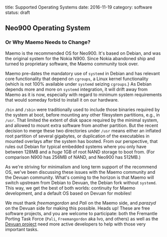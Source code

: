 title:       Supported Operating Systems
date:        2016-11-19
category:    software
status:      draft

## Neo900 Operating System
### Or Why Maemo Needs to Change?

Maemo is the recommended OS for Neo900.  It's based on Debian, and was
the original system for the Nokia N900.  Since Nokia abandoned ship
and turned to proprietary software, the Maemo community took over.

Maemo pre-dates the mandatory use of `systemd` in Debian and has
relevant core functionality that depend on `cgroups`, a Linux kernel
functionality (which is not 100% available under `systemd` seizing
`cgroups`.)  As Debian depends more and more on `systemd` integration,
it will drift away from Maemo as it is now, especially with regard to
minimum system requirements that would someday forbid to install it on
our hardware.

`/bin` and `/sbin` were traditionally used to include those binaries
required by the system at boot, before mounting any other filesystem
partitions, e.g., in `/usr`.  That limited the extent of disk space
required by the minimal system, and allowed to mount extra software
from another partition.  But the recent decision to merge these two
directories under `/usr` means either an inflated root partition of
several gigabytes, or duplication of the executables in mounted
overlays after the system has booted.  From our perspective, that
rules out Debian for typical embedded systems where you only have
between 128MB and a _huge_ 1GB of root NAND storage to boot from.
(For comparison N900 has 256MB of NAND, and Neo900 has 512MB.)

As we're striving for minimalism and long term support of the
recommend OS, we've been discussing these issues with the Maemo
community and the Devuan community.  What's coming to the horizon is
that Maemo will switch upstream from Debian to Devuan, the Debian fork
without `systemd`.  This way, we get the best of both worlds:
continuity for Maemo development, and a default OS based on Devuan for
mobiles!

We must thank _freemangordon_ and _Pali_ on the Maemo side, and
_parazyd_ on the Devuan side for making this possible.  Heads up!
These are free software projects, and you are welcome to participate:
both the Fremantle Porting Task Force (`Pali`, `Freemangordon` aka
Ivo, and others) as well as the [Devuan project](https://devuan.org/)
need more active developers to help with those very important tasks.
